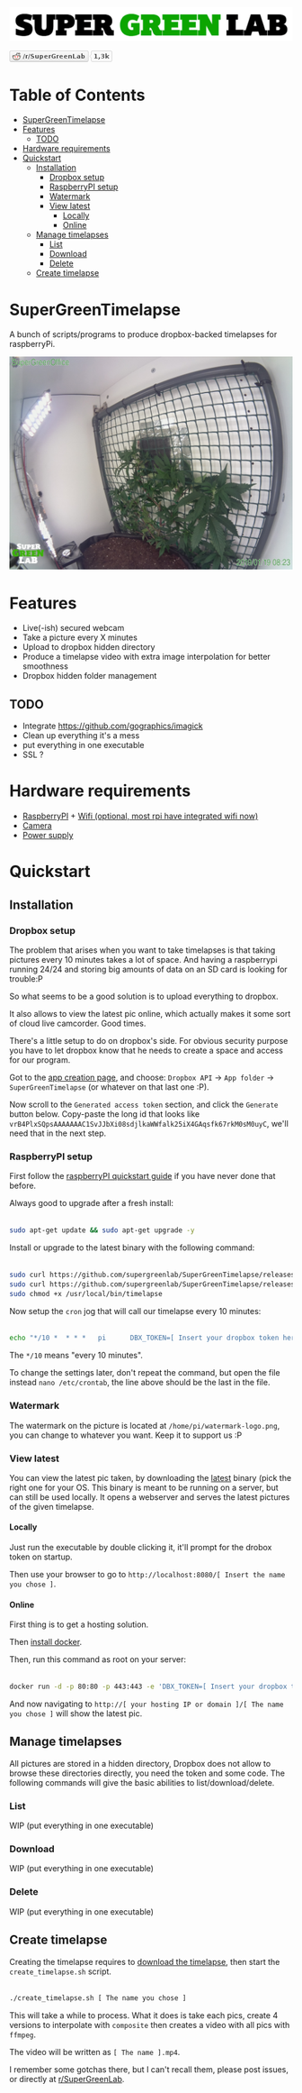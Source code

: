 ![SuperGreenLab](assets/sgl.png?raw=true "SuperGreenLab")

[![SuperGreenLab](assets/reddit-button.png?raw=true "SuperGreenLab")](https://www.reddit.com/r/SuperGreenLab)

Table of Contents
=================

   * [SuperGreenTimelapse](#supergreentimelapse)
   * [Features](#features)
      * [TODO](#todo)
   * [Hardware requirements](#hardware-requirements)
   * [Quickstart](#quickstart)
      * [Installation](#installation)
         * [Dropbox setup](#dropbox-setup)
         * [RaspberryPI setup](#raspberrypi-setup)
         * [Watermark](#watermark)
         * [View latest](#view-latest)
            * [Locally](#locally)
            * [Online](#online)
      * [Manage timelapses](#manage-timelapses)
         * [List](#list)
         * [Download](#download)
         * [Delete](#delete)
      * [Create timelapse](#create-timelapse)

# SuperGreenTimelapse

A bunch of scripts/programs to produce dropbox-backed timelapses for raspberryPi.

![Example](assets/example.jpg?raw=true "Example")

# Features

- Live(-ish) secured webcam
- Take a picture every X minutes
- Upload to dropbox hidden directory
- Produce a timelapse video with extra image interpolation for better smoothness
- Dropbox hidden folder management

## TODO

- Integrate https://github.com/gographics/imagick
- Clean up everything it's a mess
- put everything in one executable
- SSL ?

# Hardware requirements

- [RaspberryPI](https://www.raspberrypi.org/products/) + [Wifi (optional, most rpi have integrated wifi now)](https://www.raspberrypi.org/products/raspberry-pi-usb-wifi-dongle/)
- [Camera](https://www.raspberrypi.org/products/camera-module-v2/)
- [Power supply](https://www.raspberrypi.org/products/raspberry-pi-universal-power-supply/)

# Quickstart

## Installation

### Dropbox setup

The problem that arises when you want to take timelapses is that taking pictures every 10 minutes takes a lot of space.
And having a raspberrypi running 24/24 and storing big amounts of data on an SD card is looking for trouble:P

So what seems to be a good solution is to upload everything to dropbox.

It also allows to view the latest pic online, which actually makes it some sort of cloud live camcorder. Good times.

There's a little setup to do on dropbox's side. For obvious security purpose you have to let dropbox know that he needs to create a space and access for our program.

Got to the [app creation page](https://www.dropbox.com/developers/apps/create), and choose: `Dropbox API` -> `App folder` -> `SuperGreenTimelapse` (or whatever on that last one :P).

Now scroll to the `Generated access token` section, and click the `Generate` button below. Copy-paste the long id that looks like `vrB4PlxSQpsAAAAAAAC1SvJJbXi08sdjlkaWWfalk25iX4GAqsfk67rkM0sM0uyC`, we'll need that in the next step.

### RaspberryPI setup

First follow the [raspberryPI quickstart guide](https://www.raspberrypi.org/learning/software-guide/quickstart/) if you have never done that before.

Always good to upgrade after a fresh install:
```sh

sudo apt-get update && sudo apt-get upgrade -y

```

Install or upgrade to the latest binary with the following command:

```sh

sudo curl https://github.com/supergreenlab/SuperGreenTimelapse/releases/download/PreRelease/timelapse -o /usr/local/bin/timelapse
sudo curl https://github.com/supergreenlab/SuperGreenTimelapse/releases/download/PreRelease/watermark-logo.png -o /home/pi/watermark-logo.png
sudo chmod +x /usr/local/bin/timelapse

```

Now setup the `cron` jog that will call our timelapse every 10 minutes:

```sh

echo "*/10 *  * * *   pi      DBX_TOKEN=[ Insert your dropbox token here ] NAME=[ Insert a name here ] /usr/local/bin/timelapse 2>&1" >> /etc/crontab

```

The `*/10` means "every 10 minutes".

To change the settings later, don't repeat the command, but open the file instead `nano /etc/crontab`, the line above should be the last in the file.

### Watermark

The watermark on the picture is located at `/home/pi/watermark-logo.png`, you can change to whatever you want. Keep it to support us :P

### View latest

You can view the latest pic taken, by downloading the [latest](https://github.com/supergreenlab/SuperGreenTimelapse/releases/tag/PreRelease) binary (pick the right one for your OS.
This binary is meant to be running on a server, but can still be used locally. It opens a webserver and serves the latest pictures of the given timelapse.

#### Locally

Just run the executable by double clicking it, it'll prompt for the drobox token on startup.

Then use your browser to go to `http://localhost:8080/[ Insert the name you chose ]`.

#### Online

First thing is to get a hosting solution.

Then [install docker](https://docs.docker.com/install/).

Then, run this command as root on your server:

```sh

docker run -d -p 80:80 -p 443:443 -e 'DBX_TOKEN=[ Insert your dropbox token here ]' --restart=always supergreenlab/supergreenlive

```

And now navigating to `http://[ your hosting IP or domain ]/[ The name you chose ]` will show the latest pic.

## Manage timelapses

All pictures are stored in a hidden directory, Dropbox does not allow to browse these directories directly, you need the token and some code.
The following commands will give the basic abilities to list/download/delete.

### List

WIP (put everything in one executable)

### Download

WIP (put everything in one executable)

### Delete

WIP (put everything in one executable)

## Create timelapse

Creating the timelapse requires to [download the timelapse](#download), then start the `create_timelapse.sh` script.

```sh

./create_timelapse.sh [ The name you chose ]

```

This will take a while to process. What it does is take each pics, create 4 versions to interpolate with `composite` then creates a video with all pics with `ffmpeg`.

The video will be written as `[ The name ].mp4`.

I remember some gotchas there, but I can't recall them, please post issues, or directly at [r/SuperGreenLab](https://www.reddit.com/r/SuperGreenLab).

